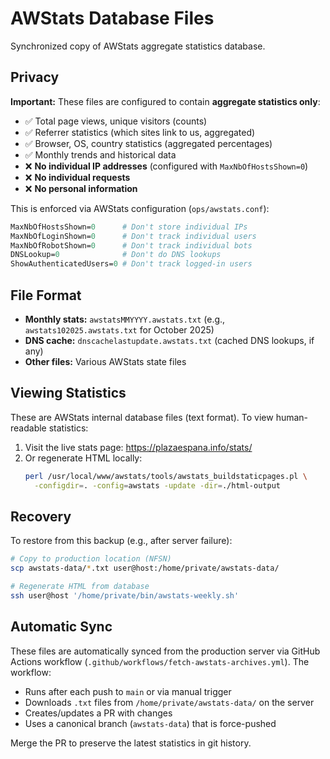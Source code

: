 # AWStats Database Files

Synchronized copy of AWStats aggregate statistics database.

## Privacy

**Important:** These files are configured to contain **aggregate statistics only**:
- ✅ Total page views, unique visitors (counts)
- ✅ Referrer statistics (which sites link to us, aggregated)
- ✅ Browser, OS, country statistics (aggregated percentages)
- ✅ Monthly trends and historical data
- ❌ **No individual IP addresses** (configured with `MaxNbOfHostsShown=0`)
- ❌ **No individual requests**
- ❌ **No personal information**

This is enforced via AWStats configuration (`ops/awstats.conf`):
```perl
MaxNbOfHostsShown=0      # Don't store individual IPs
MaxNbOfLoginShown=0      # Don't track individual users
MaxNbOfRobotShown=0      # Don't track individual bots
DNSLookup=0              # Don't do DNS lookups
ShowAuthenticatedUsers=0 # Don't track logged-in users
```

## File Format

- **Monthly stats:** `awstatsMMYYYY.awstats.txt` (e.g., `awstats102025.awstats.txt` for October 2025)
- **DNS cache:** `dnscachelastupdate.awstats.txt` (cached DNS lookups, if any)
- **Other files:** Various AWStats state files

## Viewing Statistics

These are AWStats internal database files (text format). To view human-readable statistics:

1. Visit the live stats page: https://plazaespana.info/stats/
2. Or regenerate HTML locally:
   ```bash
   perl /usr/local/www/awstats/tools/awstats_buildstaticpages.pl \
     -configdir=. -config=awstats -update -dir=./html-output
   ```

## Recovery

To restore from this backup (e.g., after server failure):

```bash
# Copy to production location (NFSN)
scp awstats-data/*.txt user@host:/home/private/awstats-data/

# Regenerate HTML from database
ssh user@host '/home/private/bin/awstats-weekly.sh'
```

## Automatic Sync

These files are automatically synced from the production server via GitHub Actions workflow (`.github/workflows/fetch-awstats-archives.yml`). The workflow:
- Runs after each push to `main` or via manual trigger
- Downloads `.txt` files from `/home/private/awstats-data/` on the server
- Creates/updates a PR with changes
- Uses a canonical branch (`awstats-data`) that is force-pushed

Merge the PR to preserve the latest statistics in git history.
